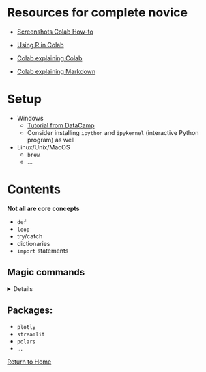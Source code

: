 
# Resources for complete novice

- [Screenshots Colab How-to](https://docs.google.com/presentation/d/1mTPV4Wqup52IBjfxC3nbBIzovJB-01w1g-l-kQH_Zrc/)
- [Using R in Colab](https://colab.research.google.com/drive/1YZXHoX3A8q-FtDrl94Z71lAn4jVYKwGW)

- [Colab explaining Colab](https://colab.research.google.com/github/Tanu-N-Prabhu/Python/blob/master/Cheat_sheet_for_Google_Colab.ipynb)
- [Colab explaining Markdown](https://colab.research.google.com/notebooks/markdown_guide.ipynb)


# Setup
- Windows
  - [Tutorial from DataCamp](https://www.datacamp.com/tutorial/installing-anaconda-windows)
  - Consider installing ```ipython``` and ```ipykernel``` (interactive Python program) as well   
- Linux/Unix/MacOS
   - ```brew```
   - ...

# Contents

**Not all are core concepts**

- ```def```
- ```loop```
- try/catch
- dictionaries
- ```import``` statements

## Magic commands

<details> 

```%alias, %alias_magic, %autoawait, %autocall, %automagic, %autosave, %bookmark, %cat, %cd, %clear, %colors, %conda, %config, %connect_info, %cp, %debug, %dhist, %dirs, %doctest_mode, %ed, %edit, %env, %gui, %hist, %history, %killbgscripts, %ldir, %less, %lf, %lk, %ll, %load, %load_ext, %loadpy, %logoff, %logon, %logstart, %logstate, %logstop, %ls, %lsmagic, %lx, %macro, %magic, %man, %matplotlib, %mkdir, %more, %mv, %notebook, %page, %pastebin, %pdb, %pdef, %pdoc, %pfile, %pinfo, %pinfo2, %pip, %popd, %pprint, %precision, %prun, %psearch, %psource, %pushd, %pwd, %pycat, %pylab, %qtconsole, %quickref, %recall, %rehashx, %reload_ext, %rep, %rerun, %reset, %reset_selective, %rm, %rmdir, %run, %save, %sc, %set_env, %store, %sx, %system, %tb, %time, %timeit, %unalias, %unload_ext, %who, %who_ls, %whos, %xdel, %xmode```

</details>


## Packages:
  - ```plotly```
  - ```streamlit```
  - ```polars```
  - ...

[Return to Home](https://bccdc-dsi.github.io/Python-Git-workshop/)

